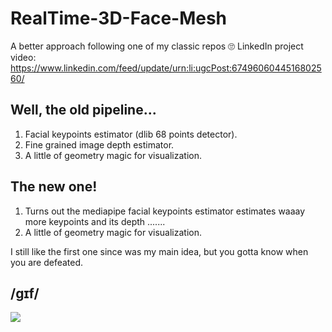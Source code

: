 # RealTime-3D-Face-Mesh
A better approach following one of my classic repos 🙄
LinkedIn project video: https://www.linkedin.com/feed/update/urn:li:ugcPost:6749606044516802560/

## Well, the old pipeline...
1. Facial keypoints estimator (dlib 68 points detector).
2. Fine grained image depth estimator.
3. A little of geometry magic for visualization.

## The new one!
1. Turns out the mediapipe facial keypoints estimator estimates waaay more keypoints and its depth .......
2. A little of geometry magic for visualization.


I still like the first one since was my main idea, but you gotta know when you are defeated.

## /ɡɪf/ 

![](ezgif.com-video-to-gif.gif)

